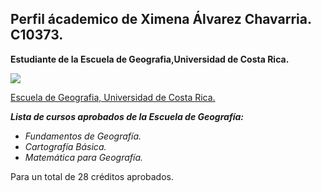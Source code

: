 ## Perfil ácademico de Ximena Álvarez Chavarria. C10373.
__Estudiante de la Escuela de Geografia,Universidad de Costa Rica.__

![](https://geografia.fcs.ucr.ac.cr/images/Proyectos/programas/Firmas_Digitales-02.png)

[Escuela de Geografia, Universidad de Costa Rica.](https://geografia.fcs.ucr.ac.cr/)

___Lista de cursos aprobados de la Escuela de Geografía:___

  - _Fundamentos de Geografía._
  - _Cartografía Básica._ 
  - _Matemática para Geografía._

  
  Para un total de 28 créditos aprobados.
  
